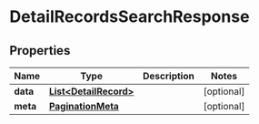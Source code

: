 

# DetailRecordsSearchResponse


## Properties

| Name | Type | Description | Notes |
|------------ | ------------- | ------------- | -------------|
|**data** | [**List&lt;DetailRecord&gt;**](DetailRecord.md) |  |  [optional] |
|**meta** | [**PaginationMeta**](PaginationMeta.md) |  |  [optional] |



